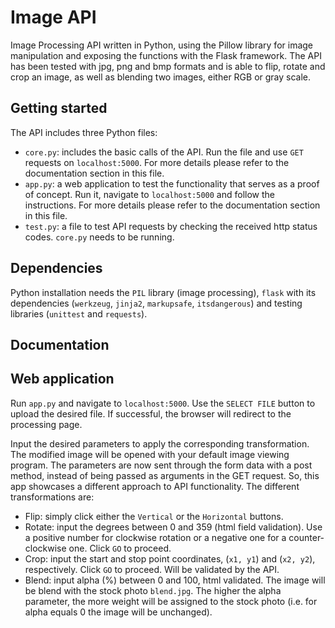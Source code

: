 # Image API
Image Processing API written in Python, using the Pillow library for image manipulation and exposing the functions with the Flask framework. The API has been tested with jpg, png and bmp formats and is able to flip, rotate and crop an image, as well as blending two images, either RGB or gray scale.

## Getting started
The API includes three Python files:
* `core.py`: includes the basic calls of the API. Run the file and use `GET` requests on `localhost:5000`. For more details please refer to the documentation section in this file.
* `app.py`: a web application to test the functionality that serves as a proof of concept. Run it, navigate to `localhost:5000` and follow the instructions. For more details please refer to the documentation section in this file.
* `test.py`: a file to test API requests by checking the received http status codes. `core.py` needs to be running.

## Dependencies
Python installation needs the `PIL` library (image processing), `flask` with its dependencies (`werkzeug`, `jinja2`, `markupsafe`, `itsdangerous`) and testing libraries (`unittest` and `requests`).

## Documentation

## Web application
Run `app.py` and navigate to `localhost:5000`. Use the `SELECT FILE` button to upload the desired file. If successful, the browser will redirect to the processing page.

Input the desired parameters to apply the corresponding transformation. The modified image will be opened with your default image viewing program. The parameters are now sent through the form data with a post method, instead of being passed as arguments in the GET request. So, this app showcases a different approach to API functionality. The different transformations are:

* Flip: simply click either the `Vertical` or the `Horizontal` buttons.
* Rotate: input the degrees between 0 and 359 (html field validation). Use a positive number for clockwise rotation or a negative one for a counter-clockwise one. Click `GO` to proceed.
* Crop: input the start and stop point coordinates, (`x1, y1`) and (`x2, y2`), respectively. Click `GO` to proceed. Will be validated by the API.
* Blend: input alpha (%) between 0 and 100, html validated. The image will be blend with the stock photo `blend.jpg`. The higher the alpha parameter, the more weight will be assigned to the stock photo (i.e. for alpha equals 0 the image will be unchanged).


